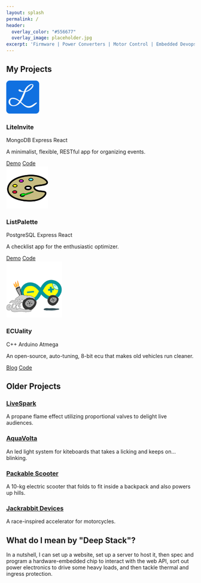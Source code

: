 ```yaml
---
layout: splash
permalink: /
header: 
  overlay_color: "#556677"
  overlay_image: placeholder.jpg
excerpt: 'Firmware | Power Converters | Motor Control | Embedded Devops' 
---
```


<section id="projects">
  <h2 class="mb-4">My Projects</h2>
  <div class="row">
    <div class="col-md-4">
      <div class="card mb-4 shadow">
        <div class="card-img">
          <img src="images/LiteInvite192.png" class="mb-2" width="88" height="88" focusable="false"
            aria-label="Placeholder: Thumbnail">
        </div>
        <h3 class="my-0">LiteInvite</h3>
        <div class="my-3">
          <span class="badge badge-pill badge-primary">MongoDB</span>
          <span class="badge badge-pill badge-primary">Express</span>
          <span class="badge badge-pill badge-primary">React</span>
        </div>
        <div class="card-body text-left">
          <p class="card-text">A minimalist, flexible, RESTful app for organizing events.</p>
          <div class="btn-group">
            <a href="https://liteinvite.com" class="btn btn-sm btn-outline-secondary">Demo</a>
            <a href="https://github.com/mthielvoldt/liteinvite" class="btn btn-sm btn-outline-secondary">Code</a>
          </div>
        </div>
      </div>
    </div>
    <div class="col-md-4">
      <div class="card mb-4 shadow">
        <div class="card-img">
          <img src="images/list-palette192.svg" class="bd-placeholder-img" width="112" height="112" focusable="false"
            aria-label="Placeholder: Thumbnail">
        </div>
        <h3 class="my-0">ListPalette</h3>
        <div class="my-3">
          <span class="badge badge-pill badge-primary">PostgreSQL</span>
          <span class="badge badge-pill badge-primary">Express</span>
          <span class="badge badge-pill badge-primary">React</span>
        </div>
        <div class="card-body text-left">
          <p class="card-text">A checklist app for the enthusiastic optimizer.</p>
          <div class="btn-group">
            <a href="https://listpalette.com" class="btn btn-sm btn-outline-secondary">Demo</a>
            <a href="https://github.com/mthielvoldt/list-palette"
              class="btn btn-sm btn-outline-secondary">Code</a>
          </div>
        </div>
      </div>
    </div>
    <div class="col-md-4">
      <div class="card mb-4 shadow">
        <div class="card-img">
          <img src="images/ecuality192.png" class="bd-placeholder-img" width="150" height="150" focusable="false"
            aria-label="Placeholder: Thumbnail">
        </div>
        <h3 class="my-0">ECUality</h3>
        <div class="my-3">
          <span class="badge badge-pill badge-primary">C++</span>
          <span class="badge badge-pill badge-primary">Arduino</span>
          <span class="badge badge-pill badge-primary">Atmega</span>
        </div>
        <div class="card-body text-left">
          <p class="card-text">An open-source, auto-tuning, 8-bit ecu that makes old vehicles run cleaner.</p>
          <div class="btn-group">
            <a href="https://hackaday.io/project/4622-ecuality1" class="btn btn-sm btn-outline-secondary">Blog</a>
            <a href="https://github.com/ECUality/ECUality" class="btn btn-sm btn-outline-secondary">Code</a>
          </div>
        </div>
      </div>
    </div>
  </div>
</section>

## Older Projects

### [LiveSpark](/livespark/) 
A propane flame effect utilizing proportional valves to delight live audiences. 

### [AquaVolta](/aquavolta/)
An led light system for kiteboards that takes a licking and keeps on... blinking.

### [Packable Scooter](/scooter/)
A 10-kg electric scooter that folds to fit inside a backpack and also powers up hills. 

### [Jackrabbit Devices](/jackrabbit/)
A race-inspired accelerator for motorcycles.  

## What do I mean by "Deep Stack"? 
In a nutshell, I can set up a website, set up a server to host it, then spec and program a hardware-embedded chip to interact with the web API, sort out power electronics to drive some heavy loads, and then tackle thermal and ingress protection. 